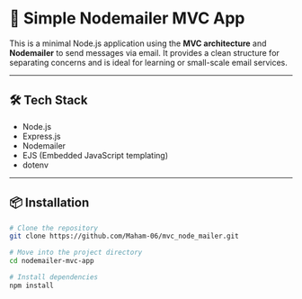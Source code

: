 # 📧 Simple Nodemailer MVC App

This is a minimal Node.js application using the **MVC architecture** and **Nodemailer** to send messages via email.
It provides a clean structure for separating concerns and is ideal for learning or small-scale email services.

---
## 🛠️ Tech Stack

- Node.js
- Express.js
- Nodemailer
- EJS (Embedded JavaScript templating)
- dotenv

---
## 📦 Installation

```bash
# Clone the repository
git clone https://github.com/Maham-06/mvc_node_mailer.git

# Move into the project directory
cd nodemailer-mvc-app

# Install dependencies
npm install
